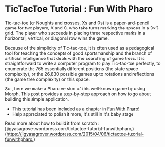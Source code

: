 # TicTacToe Tutorial : Fun With Pharo

Tic-tac-toe (or Noughts and crosses, Xs and Os) is a paper-and-pencil game for two players, X and O, who take turns marking the spaces in a 3×3 grid. The player who succeeds in placing three respective marks in a horizontal, vertical, or diagonal row wins the game.

Because of the simplicity of Tic-tac-toe, it is often used as a pedagogical tool for teaching the concepts of good sportsmanship and the branch of artificial intelligence that deals with the searching of game trees. It is straightforward to write a computer program to play Tic-tac-toe perfectly, to enumerate the 765 essentially different positions (the state space complexity), or the 26,830 possible games up to rotations and reflections (the game tree complexity) on this space.

So , here we make a Pharo version of this well-known game by using Morph. This post provides a step-by-step approach on how to go about building this simple application.

* This tutorial has been included as a chapter in  [Fun With Pharo!](https://github.com/SquareBracketAssociates/FunWithPharo/tree/master/TicTacToe)
* Help appreciated to polish it more, it's still in it's baby stage

Read more about how to build it from scratch : [jigyasagrover.wordpress.com/tictactoe-tutorial-funwithpharo/)(https://jigyasagrover.wordpress.com/2015/04/06/tictactoe-tutorial-funwithpharo/)
